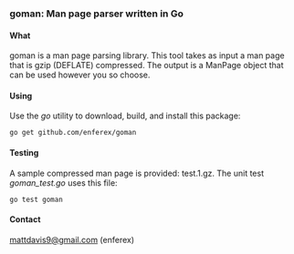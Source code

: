 ### goman: Man page parser written in Go

#### What
goman is a man page parsing library.  This tool takes as input a man page that
is gzip (DEFLATE) compressed.  The output is a ManPage object that can be used
however you so choose.

#### Using
Use the _go_ utility to download, build, and install this package:
```
go get github.com/enferex/goman
```

#### Testing
A sample compressed man page is provided: test.1.gz.  The unit test
_goman_test.go_ uses this file:
```
go test goman
```

#### Contact
mattdavis9@gmail.com (enferex)   
